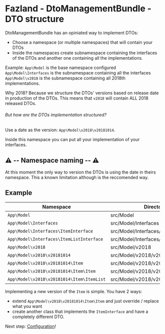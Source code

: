 Fazland - DtoManagementBundle - DTO structure
=============================================
DtoManagementBundle has an opiniated way to implement DTOs:
- Choose a namespace (or multiple namespaces) that will contain your DTOs
- Inside the namespaces create subnamespace containing the interfaces of the DTOs and another one containing all the implementations.

Example:
`App\Model` is the base namespace configured
`App\Model\Interfaces` is the subnamespace containing all the interfaces
`App\Model\v2018` is the subnamespace containing all 2018th implementations.

Why 2018? Because we structure the DTOs' versions based on release date in production of the DTOs.
This means that `v2018` will contain ALL 2018 released DTOs.

###### But how are the DTOs implementation structured?

Use a date as the version: `App\Model\v2018\v20181014`.

Inside this namespace you can put all your implementation of your interfaces.

:warning:&nbsp;-- Namespace naming -- :warning:
---------------------------------------------------------
At this moment the only way to version the DTOs is using the date in theirs namespace. This a known limitation although is the reccomended way.

Example
-------
Namespace | Directory structure
--------- | -------------------
`App\Model` | src/Model
`App\Model\Interfaces` | src/Model/Interfaces
`App\Model\Interfaces\ItemInterface` | src/Model/Interfaces/ItemInterface.php
`App\Model\Interfaces\ItemListInterface` | src/Model/Interfaces/ItemListInterface.php
`App\Model\v2018` | src/Model/v2018
`App\Model\v2018\v20181014` | src/Model/v2018/v20181014
`App\Model\v2018\v20181014\Item` | src/Model/v2018/v20181014/Item
`App\Model\v2018\v20181014\Item\Item` | src/Model/v2018/v20181014/Item/Item.php
`App\Model\v2018\v20181014\Item\ItemList` | src/Model/v2018/v20181014/Item/ItemList.php

Implementing a new version of the `Item` is simple. You have 2 ways:
- extend `App\Model\v2018\v20181014\Item\Item` and just override / replace what you want
- create another class that implements the `ItemInterface` and have a completely different DTO.

Next step: [Configuration](./configuration.md)!
